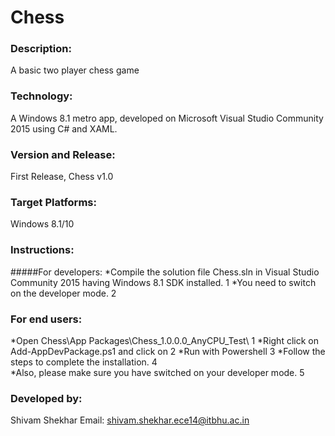 # Chess 

### Description:
A basic two player chess game

### Technology:
A Windows 8.1 metro app, developed on Microsoft Visual Studio Community 2015 using C# and XAML.

### Version and Release:
First Release, Chess v1.0

### Target Platforms:
Windows 8.1/10

### Instructions:  
#####For developers: 
*Compile the solution file Chess.sln in Visual Studio Community 2015 having Windows 8.1 SDK installed. 1
*You need to switch on the developer mode. 2

### For end users: 
*Open Chess\App Packages\Chess_1.0.0.0_AnyCPU_Test\ 1
*Right click on Add-AppDevPackage.ps1 and click on 2
*Run with Powershell 3
*Follow the steps to complete the installation. 4  
*Also, please make sure you have switched on your developer mode. 5 


### Developed by: 
Shivam Shekhar
Email: shivam.shekhar.ece14@itbhu.ac.in   
 
